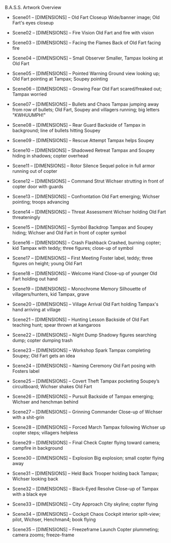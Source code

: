 B.A.S.S. Artwork Overview

* Scene01 – [DIMENSIONS] – Old Fart Closeup
Wide/banner image; Old Fart's eyes closeup


* Scene02 – [DIMENSIONS] – Fire Vision
Old Fart and fire with vision


* Scene03 – [DIMENSIONS] – Facing the Flames
Back of Old Fart facing fire


* Scene04 – [DIMENSIONS] – Small Observer
Smaller, Tampax looking at Old Fart


* Scene05 – [DIMENSIONS] – Pointed Warning
Ground view looking up; Old Fart pointing at Tampax; Soupey pointing


* Scene06 – [DIMENSIONS] – Growing Fear
Old Fart scared/freaked out; Tampax worried


* Scene07 – [DIMENSIONS] – Bullets and Chaos
Tampax jumping away from row of bullets; Old Fart, Soupey and villagers running; big letters "KWHUUMPH!"


* Scene08 – [DIMENSIONS] – Rear Guard
Backside of Tampax in background; line of bullets hitting Soupey


* Scene09 – [DIMENSIONS] – Rescue Attempt
Tampax helps Soupey


* Scene10 – [DIMENSIONS] – Shadowed Retreat
Tampax and Soupey hiding in shadows; copter overhead


* Scene11 – [DIMENSIONS] – Rotor Silence
Sequel police in full armor running out of copter


* Scene12 – [DIMENSIONS] – Command Strut
Wichser strutting in front of copter door with guards


* Scene13 – [DIMENSIONS] – Confrontation
Old Fart emerging; Wichser pointing; troops advancing


* Scene14 – [DIMENSIONS] – Threat Assessment
Wichser holding Old Fart threateningly


* Scene15 – [DIMENSIONS] – Symbol Backdrop
Tampax and Soupey hiding; Wichser and Old Fart in front of copter symbol


* Scene16 – [DIMENSIONS] – Crash Flashback
Crashed, burning copter; kid Tampax with teddy; three figures; close-up of symbol


* Scene17 – [DIMENSIONS] – First Meeting
Foster label, teddy; three figures on height; young Old Fart


* Scene18 – [DIMENSIONS] – Welcome Hand
Close-up of younger Old Fart holding out hand


* Scene19 – [DIMENSIONS] – Monochrome Memory
Silhouette of villagers/hunters, kid Tampax, grave


* Scene20 – [DIMENSIONS] – Village Arrival
Old Fart holding Tampax's hand arriving at village


* Scene21 – [DIMENSIONS] – Hunting Lesson
Backside of Old Fart teaching hunt; spear thrown at kangaroos


* Scene22 – [DIMENSIONS] – Night Dump
Shadowy figures searching dump; copter dumping trash


* Scene23 – [DIMENSIONS] – Workshop Spark
Tampax completing Soupey; Old Fart gets an idea


* Scene24 – [DIMENSIONS] – Naming Ceremony
Old Fart posing with Fosters label


* Scene25 – [DIMENSIONS] – Covert Theft
Tampax pocketing Soupey’s circuitboard; Wichser shakes Old Fart


* Scene26 – [DIMENSIONS] – Pursuit
Backside of Tampax emerging; Wichser and henchman behind


* Scene27 – [DIMENSIONS] – Grinning Commander
Close-up of Wichser with a shit-grin


* Scene28 – [DIMENSIONS] – Forced March
Tampax following Wichser up copter steps; villagers helpless


* Scene29 – [DIMENSIONS] – Final Check
Copter flying toward camera; campfire in background


* Scene30 – [DIMENSIONS] – Explosion
Big explosion; small copter flying away


* Scene31 – [DIMENSIONS] – Held Back
Trooper holding back Tampax; Wichser looking back


* Scene32 – [DIMENSIONS] – Black-Eyed Resolve
Close-up of Tampax with a black eye


* Scene33 – [DIMENSIONS] – City Approach
City skyline; copter flying


* Scene34 – [DIMENSIONS] – Cockpit Chaos
Cockpit interior split-view; pilot, Wichser, Henchman4; book flying


* Scene35 – [DIMENSIONS] – Freezeframe Launch
Copter plummeting; camera zooms; freeze-frame 
